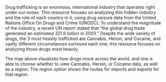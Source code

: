 Drug trafficking is an enormous, international industry that operates right under our noses. This resource focuses on analyzing this hidden industry and the role of each country in it, using drug seizure data from the United Nations Office On Drugs and Crime (UNODC). To understand the magnitude of the industry, a recent UN report stated that "the global drug trade generated an estimated 321.6 billion in 2003." Despite the wide variety of drugs, the 3 most heavily trafficked are Cannabis, Heroin, and Cocaine, and vastly different circumstances surround each one; this resource focuses on analyzing those drugs most heavily.

The map above visualizes how drugs move across the world, and one is able to choose whether to view Cannabis, Heroin, or Cocaine data, as well as a region. The region option shows the routes for imports and exports for that region.